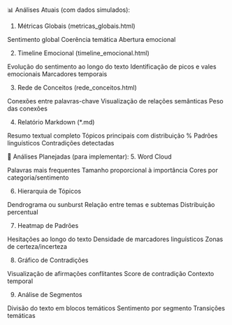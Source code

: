 📊 Análises Atuais (com dados simulados):
1. Métricas Globais (metricas_globais.html)

Sentimento global
Coerência temática
Abertura emocional

2. Timeline Emocional (timeline_emocional.html)

Evolução do sentimento ao longo do texto
Identificação de picos e vales emocionais
Marcadores temporais

3. Rede de Conceitos (rede_conceitos.html)

Conexões entre palavras-chave
Visualização de relações semânticas
Peso das conexões

4. Relatório Markdown (*.md)

Resumo textual completo
Tópicos principais com distribuição %
Padrões linguísticos
Contradições detectadas

🎯 Análises Planejadas (para implementar):
5. Word Cloud

Palavras mais frequentes
Tamanho proporcional à importância
Cores por categoria/sentimento

6. Hierarquia de Tópicos

Dendrograma ou sunburst
Relação entre temas e subtemas
Distribuição percentual

7. Heatmap de Padrões

Hesitações ao longo do texto
Densidade de marcadores linguísticos
Zonas de certeza/incerteza

8. Gráfico de Contradições

Visualização de afirmações conflitantes
Score de contradição
Contexto temporal

9. Análise de Segmentos

Divisão do texto em blocos temáticos
Sentimento por segmento
Transições temáticas